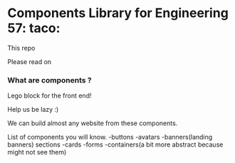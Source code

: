 # Components Library for Engineering 57: taco:

This repo

Please read on


### What are components ?

Lego block for the front end!

Help us be lazy :)

We can build almost any website from these components.

List of components you will know.
-buttons
-avatars
-banners(landing banners) sections
-cards
-forms
-containers(a bit more abstract because might not see them)



